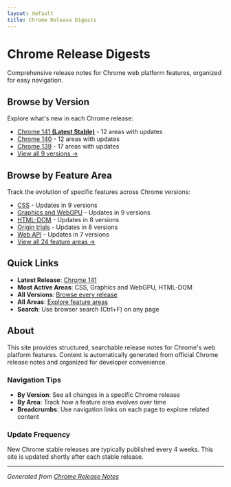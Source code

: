 ```yaml
---
layout: default
title: Chrome Release Digests
---
```


# Chrome Release Digests

Comprehensive release notes for Chrome web platform features, organized for easy navigation.

## Browse by Version

Explore what's new in each Chrome release:

- [Chrome 141 **(Latest Stable)**](./versions/chrome-141/index.html) - 12 areas with updates
- [Chrome 140](./versions/chrome-140/index.html) - 12 areas with updates
- [Chrome 139](./versions/chrome-139/index.html) - 17 areas with updates
- [View all 9 versions →](./versions/index.html)

## Browse by Feature Area

Track the evolution of specific features across Chrome versions:

- [CSS](./areas/css/index.html) - Updates in 9 versions
- [Graphics and WebGPU](./areas/graphics-webgpu/index.html) - Updates in 9 versions
- [HTML-DOM](./areas/html-dom/index.html) - Updates in 8 versions
- [Origin trials](./areas/origin-trials/index.html) - Updates in 8 versions
- [Web API](./areas/webapi/index.html) - Updates in 7 versions
- [View all 24 feature areas →](./areas/index.html)

## Quick Links

- **Latest Release**: [Chrome 141](./versions/chrome-141/index.html)
- **Most Active Areas**: CSS, Graphics and WebGPU, HTML-DOM
- **All Versions**: [Browse every release](./versions/index.html)
- **All Areas**: [Explore feature areas](./areas/index.html)
- **Search**: Use browser search (Ctrl+F) on any page

## About

This site provides structured, searchable release notes for Chrome's web platform features. Content is automatically generated from official Chrome release notes and organized for developer convenience.

### Navigation Tips

- **By Version**: See all changes in a specific Chrome release
- **By Area**: Track how a feature area evolves over time
- **Breadcrumbs**: Use navigation links on each page to explore related content

### Update Frequency

New Chrome stable releases are typically published every 4 weeks. This site is updated shortly after each stable release.

---

*Generated from [Chrome Release Notes](https://developer.chrome.com/release-notes/)*
